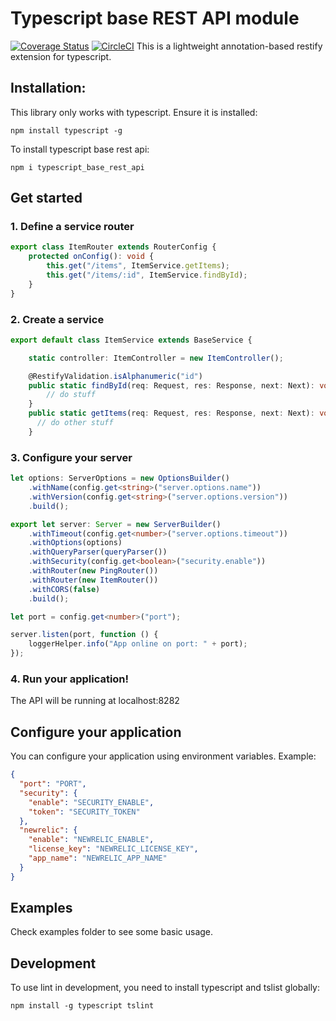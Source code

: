 # Typescript base REST API module
[![Coverage Status](https://coveralls.io/repos/github/Artear/typescript-base-rest-api-dynamodb-module/badge.svg?branch=master)](https://coveralls.io/github/Artear/typescript-base-rest-api-dynamodb-module?branch=master)
[![CircleCI](https://circleci.com/gh/Artear/typescript-base-rest-api-module.svg?style=svg)](https://circleci.com/gh/Artear/typescript-base-rest-api-module)
This is a lightweight annotation-based restify extension for typescript.

## Installation:

This library only works with typescript. Ensure it is installed:
```
npm install typescript -g
```
To install typescript base rest api: 

```
npm i typescript_base_rest_api
```

## Get started

### 1. Define a service router
```typescript
export class ItemRouter extends RouterConfig {
    protected onConfig(): void {
        this.get("/items", ItemService.getItems);
        this.get("/items/:id", ItemService.findById);
    }
}
```
### 2. Create a service
```typescript
export default class ItemService extends BaseService {

    static controller: ItemController = new ItemController();

    @RestifyValidation.isAlphanumeric("id")
    public static findById(req: Request, res: Response, next: Next): void {
        // do stuff
    }
    public static getItems(req: Request, res: Response, next: Next): void {
      // do other stuff
    }
```
### 3. Configure your server
```typescript
let options: ServerOptions = new OptionsBuilder()
    .withName(config.get<string>("server.options.name"))
    .withVersion(config.get<string>("server.options.version"))
    .build();

export let server: Server = new ServerBuilder()
    .withTimeout(config.get<number>("server.options.timeout"))
    .withOptions(options)
    .withQueryParser(queryParser())
    .withSecurity(config.get<boolean>("security.enable"))
    .withRouter(new PingRouter())
    .withRouter(new ItemRouter())
    .withCORS(false)
    .build();

let port = config.get<number>("port");

server.listen(port, function () {
    loggerHelper.info("App online on port: " + port);
});
```

### 4. Run your application!
The API will be running at localhost:8282

## Configure your application
You can configure  your application using environment variables.
Example:
```json
{
  "port": "PORT",
  "security": {
    "enable": "SECURITY_ENABLE",
    "token": "SECURITY_TOKEN"
  },
  "newrelic": {
    "enable": "NEWRELIC_ENABLE",
    "license_key": "NEWRELIC_LICENSE_KEY",
    "app_name": "NEWRELIC_APP_NAME"
  }
}
```

## Examples
Check examples folder to see some basic usage.


## Development
To use lint in development, you need to install typescript and tslist globally:
```
npm install -g typescript tslint
```

